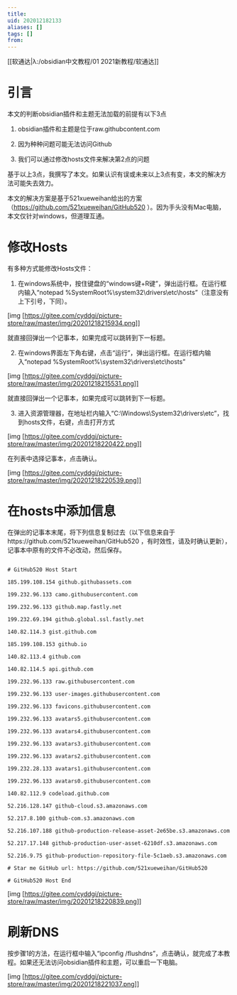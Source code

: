 ```yaml
---
title: 
uid: 202012182133
aliases: []
tags: []
from: 
---
```

[[软通达|λ:/obsidian中文教程/01 2021新教程/软通达]]

# 引言

本文的判断obsidian插件和主题无法加载的前提有以下3点

1. obsidian插件和主题是位于raw.githubcontent.com

2. 因为种种问题可能无法访问Github

3. 我们可以通过修改hosts文件来解决第2点的问题

  

基于以上3点，我撰写了本文。如果认识有误或未来以上3点有变，本文的解决方法可能失去效力。

  

本文的解决方案是基于521xueweihan给出的方案（https://github.com/521xueweihan/GitHub520 ）。因为手头没有Mac电脑，本文仅针对windows，但道理互通。

  
  
  

# 修改Hosts

有多种方式能修改Hosts文件：

1. 在windows系统中，按住键盘的“windows键+R键”，弹出运行框。在运行框内输入“notepad %SystemRoot%\system32\drivers\etc\hosts”（注意没有上下引号，下同）。

[img [https://gitee.com/cyddgi/picture-store/raw/master/img/20201218215934.png]]

就直接回弹出一个记事本，如果完成可以跳转到下一标题。

  

2. 在windows界面左下角右键，点击“运行”，弹出运行框。在运行框内输入“notepad %SystemRoot%\system32\drivers\etc\hosts”

[img [https://gitee.com/cyddgi/picture-store/raw/master/img/20201218215531.png]]

就直接回弹出一个记事本，如果完成可以跳转到下一标题。

  

3. 进入资源管理器，在地址栏内输入“C:\Windows\System32\drivers\etc”，找到hosts文件，右键，点击打开方式

[img [https://gitee.com/cyddgi/picture-store/raw/master/img/20201218220422.png]]

在列表中选择记事本，点击确认。

[img [https://gitee.com/cyddgi/picture-store/raw/master/img/20201218220539.png]]

  

# 在hosts中添加信息

在弹出的记事本末尾，将下列信息复制过去（以下信息来自于https://github.com/521xueweihan/GitHub520 ，有时效性，请及时确认更新），记事本中原有的文件不必改动，然后保存。

```

# GitHub520 Host Start

185.199.108.154 github.githubassets.com

199.232.96.133 camo.githubusercontent.com

199.232.96.133 github.map.fastly.net

199.232.69.194 github.global.ssl.fastly.net

140.82.114.3 gist.github.com

185.199.108.153 github.io

140.82.113.4 github.com

140.82.114.5 api.github.com

199.232.96.133 raw.githubusercontent.com

199.232.96.133 user-images.githubusercontent.com

199.232.96.133 favicons.githubusercontent.com

199.232.96.133 avatars5.githubusercontent.com

199.232.96.133 avatars4.githubusercontent.com

199.232.96.133 avatars3.githubusercontent.com

199.232.96.133 avatars2.githubusercontent.com

199.232.28.133 avatars1.githubusercontent.com

199.232.96.133 avatars0.githubusercontent.com

140.82.112.9 codeload.github.com

52.216.128.147 github-cloud.s3.amazonaws.com

52.217.8.100 github-com.s3.amazonaws.com

52.216.107.188 github-production-release-asset-2e65be.s3.amazonaws.com

52.217.17.148 github-production-user-asset-6210df.s3.amazonaws.com

52.216.9.75 github-production-repository-file-5c1aeb.s3.amazonaws.com

# Star me GitHub url: https://github.com/521xueweihan/GitHub520

# GitHub520 Host End

```

[img [https://gitee.com/cyddgi/picture-store/raw/master/img/20201218220839.png]]

  

# 刷新DNS

按步骤1的方法，在运行框中输入“ipconfig /flushdns”，点击确认，就完成了本教程。如果还无法访问obsidian插件和主题，可以重启一下电脑。

[img [https://gitee.com/cyddgi/picture-store/raw/master/img/20201218221037.png]]